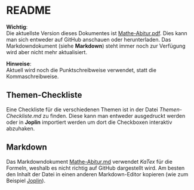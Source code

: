 # README

**Wichtig**:  
Die aktuellste Version dieses Dokumentes ist [Mathe-Abitur.pdf](Mathe-Abitur.pdf). Dies kann man sich entweder auf GitHub anschauen oder herunterladen. Das Markdowndokument (siehe **Markdown**) steht immer noch zur Verfügung wird aber nicht mehr aktualisiert.

**Hinweise**:  
Aktuell wird noch die Punktschreibweise verwendet, statt die Kommaschreibweise.

## Themen-Checkliste
Eine Checkliste für die verschiedenen Themen ist in der Datei *Themen-Checkliste.md* zu finden. Diese kann man entweder ausgedruckt werden oder in **Joplin** importiert werden um dort die Checkboxen interaktiv abzuhaken.

## Markdown
Das Markdowndokument [Mathe-Abitur.md](Mathe-Abitur.md) verwendet *KaTex* für die Formeln, weshalb es nicht richtig auf GitHub dargestellt wird. Am besten den Inhalt der Datei in einen anderen Markdown-Editor kopieren (wie zum Beispiel [Joplin](https://joplinapp.org/)).
